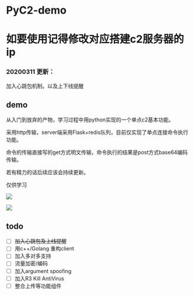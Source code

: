 # PyC2-demo

# 如要使用记得修改对应搭建c2服务器的ip

### 20200311 更新：

加入心跳包机制。以及上下线提醒

## demo

从入门到放弃的产物，学习过程中用python实现的一个单点c2基本功能。

采用http传输，server端采用Flask+redis队列，目前仅实现了单点连接命令执行功能。

命令的传输直接写的get方式明文传输，命令执行的结果是post方式base64编码传输。

若有精力的话后续应该会持续更新。

仅供学习

![](https://raw.githubusercontent.com/timwhitez/PyC2-demo/master/demo1.PNG)

![](https://raw.githubusercontent.com/timwhitez/PyC2-demo/master/frame.PNG)

## todo

- [ ] ~~加入心跳包及上线提醒~~
- [ ] 用c++/Golang 重构client
- [ ] 加入多对多支持
- [ ] 流量加密/编码
- [ ] 加入argument spoofing
- [ ] 加入R3 Kill AntiVirus
- [ ] 整合上传等功能组件
